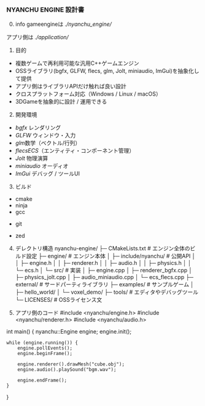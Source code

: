 ### **NYANCHU ENGINE** 設計書

0. info
gameengineは
*./nyanchu_engine/*

アプリ側は
*./application/*



1. 目的
- 複数ゲームで再利用可能な汎用C++ゲームエンジン
- OSSライブラリ(bgfx, GLFW, flecs, glm, Jolt, miniaudio, ImGui)を抽象化して提供
- アプリ側はライブラリAPIだけ触れば良い設計
- クロスプラットフォーム対応（Windows / Linux / macOS）
- 3DGameを抽象的に設計 / 運用できる

2. 開発環境
- *bgfx* レンダリング
- *GLFW* ウィンドウ・入力
- *glm*数学（ベクトル/行列）
- *flecsECS*（エンティティ・コンポーネント管理）
- *Jolt* 物理演算
- *miniaudio* オーディオ
- *ImGui* デバッグ / ツールUI

3. ビルド
+ cmake
+ ninja
+ gcc
* git
+ zed

4. デレクトリ構造
nyanchu-engine/
├─ CMakeLists.txt          # エンジン全体のビルド設定
├─ engine/                 # エンジン本体
│  ├─ include/nyanchu/     # 公開API
│  │    ├─ engine.h
│  │    ├─ renderer.h
│  │    ├─ audio.h
│  │    ├─ physics.h
│  │    └─ ecs.h
│  └─ src/                 # 実装
│       ├─ engine.cpp
│       ├─ renderer_bgfx.cpp
│       ├─ physics_jolt.cpp
│       ├─ audio_miniaudio.cpp
│       └─ ecs_flecs.cpp
├─ external/               # サードパーティライブラリ
├─ examples/               # サンプルゲーム
│  ├─ hello_world/
│  └─ voxel_demo/
├─ tools/                  # エディタやデバッグツール
└─ LICENSES/               # OSSライセンス文

5.  アプリ側のコード
#include <nyanchu/engine.h>
#include <nyanchu/renderer.h>
#include <nyanchu/audio.h>

int main() {
    nyanchu::Engine engine;
    engine.init();

    while (engine.running()) {
        engine.pollEvents();
        engine.beginFrame();

        engine.renderer().drawMesh("cube.obj");
        engine.audio().playSound("bgm.wav");

        engine.endFrame();
    }
}

